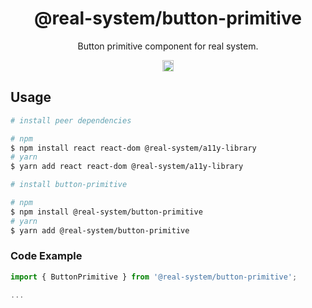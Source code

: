 <h1 align="center">@real-system/button-primitive</h1>
<p align="center">Button primitive component for real system.</p>
<p align="center">
<a href="https://www.npmjs.com/package/@real-system/button-primitive"><img src="https://badgen.net/npm/v/@real-system/button-primitive?label=&icon=npm&color=blue" alt="npm version" height="18"/></a>
</p>

## Usage

```bash
# install peer dependencies

# npm
$ npm install react react-dom @real-system/a11y-library
# yarn
$ yarn add react react-dom @real-system/a11y-library

# install button-primitive

# npm
$ npm install @real-system/button-primitive
# yarn
$ yarn add @real-system/button-primitive
```

### Code Example

```javascript
import { ButtonPrimitive } from '@real-system/button-primitive';

...

```
